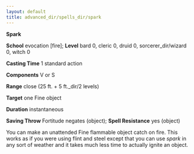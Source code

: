 ```yaml
---
layout: default
title: advanced_dir/spells_dir/spark
---
```

 **Spark**

**School** evocation [fire]; **Level** bard 0, cleric 0, druid 0, sorcerer_dir/wizard 0, witch 0

**Casting Time** 1 standard action

**Components** V or S

**Range** close (25 ft. + 5 ft._dir/2 levels)

**Target** one Fine object

**Duration** instantaneous

**Saving Throw** Fortitude negates (object); **Spell Resistance** yes (object)

You can make an unattended Fine flammable object catch on fire. This works as if you were using flint and steel except that you can use _spark_ in any sort of weather and it takes much less time to actually ignite an object.

